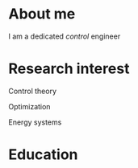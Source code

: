 # About me

I am a dedicated *control* engineer

# Research interest

Control theory

Optimization

Energy systems

# Education
